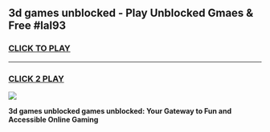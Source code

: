 
## 3d games unblocked - Play Unblocked Gmaes & Free #lal93
<h3>
<a href="https://news.freeplayer.one?title=3d_games_unblocked&ref=24F">CLICK TO PLAY</a></h3>
<hr>

<h3>
<a href="https://news.freeplayer.one?title=3d_games_unblocked&ref=24F">CLICK 2 PLAY</a>
  
</h3>

<a href="https://news.freeplayer.one?title=3d_games_unblocked&ref=24F/"><img src="https://clearcache.store/games.png"></a>


**3d games unblocked games unblocked: Your Gateway to Fun and Accessible Online Gaming**
